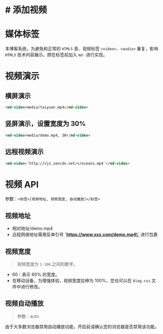 # # 添加视频

# 媒体标签

本博客系统，为避免和正常的 `HTML5` 音、视频标签 `<video>`、`<audio>` 重复，影响 `HTML5` 技术内容展示。顾在标签前加入 `md-` 进行实现。

# 视频演示


## 横屏演示

```html
<md-video>media/taiyuan.mp4</md-video>
```

## 竖屏演示，设置宽度为 30%

```html
<md-video>media/demo.mp4, 30</md-video>
```

## 远程视频演示

```html
<md-video>`http://vjs.zencdn.net/v/oceans.mp4`</md-video>
```


# 视频 API

参数：`<标签>[视频地址, 视频宽度, 自动播放]</标签>`


## 视频地址

- 相对地址/demo.mp4
- 远程网络地址需用反单引号 **\`https://www.xxx.com/demo.mp4\`** 进行包裹


## 视频宽度

> 视频宽度为 `1-100` 之间的数字。

- 60：表示 60% 的宽度。
- 在移动设备，为增强体验，视频宽度拉伸为 100%，您也可以在 `blog.css` 文件中进行修改。


## 视频自动播放

> 参数：auto

由于大多数浏览器禁用自动播放功能，开启前请确认您的浏览器是否禁用该功能。